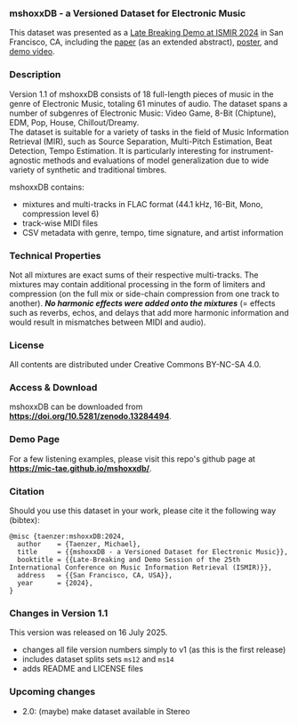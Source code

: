 ### mshoxxDB - a Versioned Dataset for Electronic Music
This dataset was presented as a [Late Breaking Demo at ISMIR 2024](https://ismir2024program.ismir.net/lbd_423.html) in San Francisco, CA, including the [paper](https://ismir2024program.ismir.net/lbd_423.html#lbd) (as an extended abstract), [poster](https://ismir2024program.ismir.net/lbd_423.html#poster), and [demo video](https://ismir2024program.ismir.net/lbd_423.html#video).

### Description
Version 1.1 of mshoxxDB consists of 18 full-length pieces of music in the genre of Electronic Music, totaling 61 minutes of audio.
The dataset spans a number of subgenres of Electronic Music: Video Game, 8-Bit (Chiptune), EDM, Pop, House, Chillout/Dreamy.  
The dataset is suitable for a variety of tasks in the field of Music Information Retrieval (MIR), such as Source Separation, Multi-Pitch Estimation, Beat Detection, Tempo Estimation.
It is particularly interesting for instrument-agnostic methods and evaluations of model generalization due to wide variety of synthetic and traditional timbres.

mshoxxDB contains:
- mixtures and multi-tracks in FLAC format (44.1 kHz, 16-Bit, Mono, compression level 6)
- track-wise MIDI files
- CSV metadata with genre, tempo, time signature, and artist information

### Technical Properties
Not all mixtures are exact sums of their respective multi-tracks. The mixtures may contain additional processing in the form of limiters and compression (on the full mix or side-chain compression from one track to another). **_No harmonic effects were added onto the mixtures_** (= effects such as reverbs, echos, and delays that add more harmonic information and would result in mismatches between MIDI and audio).

### License
All contents are distributed under Creative Commons BY-NC-SA 4.0.

### Access & Download
mshoxxDB can be downloaded from **https://doi.org/10.5281/zenodo.13284494**.

### Demo Page
For a few listening examples, please visit this repo's github page at **https://mic-tae.github.io/mshoxxdb/**.

### Citation
Should you use this dataset in your work, please cite it the following way (bibtex):
```
@misc {taenzer:mshoxxDB:2024,
  author    = {Taenzer, Michael},
  title     = {{mshoxxDB - a Versioned Dataset for Electronic Music}},
  booktitle = {{Late-Breaking and Demo Session of the 25th International Conference on Music Information Retrieval (ISMIR)}},
  address   = {{San Francisco, CA, USA}},
  year      = {2024},
}
```

### Changes in Version 1.1
This version was released on 16 July 2025.
- changes all file version numbers simply to v1 (as this is the first release)
- includes dataset splits sets ```ms12``` and ```ms14```
- adds README and LICENSE files

### Upcoming changes
- 2.0: (maybe) make dataset available in Stereo
